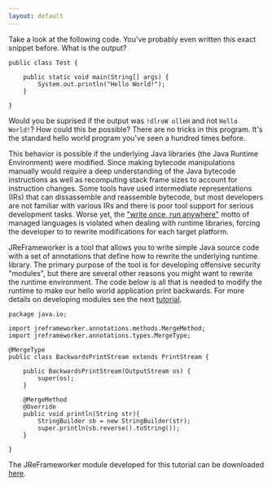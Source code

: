 ```yaml
---
layout: default
---
```


Take a look at the following code. You've probably even written this exact snippet before. What is the output?

	public class Test {
	
		public static void main(String[] args) {
			System.out.println("Hello World!");
		}
		
	}

Would you be suprised if the output was `!dlroW olleH` and not `Hello World!`?  How could this be possible?  There are no tricks in this program.  It's the standard hello world program you've seen a hundred times before.

This behavior is possible if the underlying Java libraries (the Java Runtime Environment) were modified. Since making bytecode manipulations manually would require a deep understanding of the Java bytecode instructions as well as recomputing stack frame sizes to account for instruction changes. Some tools have used intermediate representations (IRs) that can dissassemble and reassemble bytecode, but most developers are not familiar with various IRs and there is poor tool support for serious development tasks.  Worse yet, the ["write once, run anywhere"](https://en.wikipedia.org/wiki/Write_once,_run_anywhere) motto of managed languages is violated when dealing with runtime libraries, forcing the developer to to rewrite modifications for each target platform.

JReFrameworker is a tool that allows you to write simple Java source code with a set of annotations that define how to rewrite the underlying runtime library.  The primary purpose of the tool is for developing offensive security "modules", but there are several other reasons you might want to rewrite the runtime environment.  The code below is all that is needed to modify the runtime to make our hello world application print backwards.  For more details on developing modules see the next [tutorial](/JReFrameworker/tutorial/hidden_file).

	package java.io;
	
	import jreframeworker.annotations.methods.MergeMethod;
	import jreframeworker.annotations.types.MergeType;
	
	@MergeType
	public class BackwardsPrintStream extends PrintStream {
	
		public BackwardsPrintStream(OutputStream os) {
			super(os);
		}
		
		@MergeMethod
		@Override
		public void println(String str){
			StringBuilder sb = new StringBuilder(str);
			super.println(sb.reverse().toString());
		}
	
	}

The JReFrameworker module developed for this tutorial can be downloaded [here](/JReFrameworker/module/HelloWorld.zip).